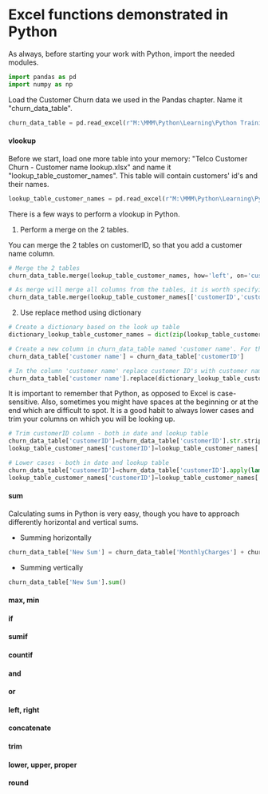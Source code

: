 # Excel functions demonstrated in Python

As always, before starting your work with Python, import the needed modules.

```python
import pandas as pd
import numpy as np
```

Load the Customer Churn data we used in the Pandas chapter. Name it "churn_data_table".

```python
churn_data_table = pd.read_excel(r"M:\MMM\Python\Learning\Python Training Aug-Oct 18\Files\Telco Customer Churn.xlsx")
```

#### vlookup

Before we start, load one more table into your memory: "Telco Customer Churn - Customer name lookup.xlsx" and name it "lookup_table_customer_names". This table will contain customers' id's and their names.

```python
lookup_table_customer_names = pd.read_excel(r"M:\MMM\Python\Learning\Python Training Aug-Oct 18\Files\Telco Customer Churn - Customer name lookup.xlsx")
```

There is a few ways to perform a vlookup in Python.

1) Perform a merge on the 2 tables.

You can merge the 2 tables on customerID, so that you add a customer name column.

```python
# Merge the 2 tables
churn_data_table.merge(lookup_table_customer_names, how='left', on='customerID')

# As merge will merge all columns from the tables, it is worth specifying only those that you need from your lookup table-it will be your keys on which you are matching tables as well as the columns you want to add.
churn_data_table.merge(lookup_table_customer_names[['customerID','customers name']], how='left', on='customerID')
```

2) Use replace method using dictionary

```python
# Create a dictionary based on the look up table
dictionary_lookup_table_customer_names = dict(zip(lookup_table_customer_names['customerID'],lookup_table_customer_names['customers name']))

# Create a new column in churn_data_table named 'customer name'. For the moment store customerID there.
churn_data_table['customer name'] = churn_data_table['customerID']

# In the column 'customer name' replace customer ID's with customer names- based on the lookup dictionary.
churn_data_table['customer name'].replace(dictionary_lookup_table_customer_names, inplace=True)
```

It is important to remember that Python, as opposed to Excel is case-sensitive. Also, sometimes you might have spaces at the beginning or at the end which are difficult to spot.
It is a good habit to always lower cases and trim your columns on which you will be looking up.

```python
# Trim customerID column - both in date and lookup table
churn_data_table['customerID']=churn_data_table['customerID'].str.strip()
lookup_table_customer_names['customerID']=lookup_table_customer_names['customerID'].str.strip()

# Lower cases - both in date and lookup table
churn_data_table['customerID']=churn_data_table['customerID'].apply(lambda x: x.lower())
lookup_table_customer_names['customerID']=lookup_table_customer_names['customerID'].apply(lambda x: x.lower())
```

#### sum

Calculating sums in Python is very easy, though you have to approach differently horizontal and vertical sums.

- Summing horizontally

```python
churn_data_table['New Sum'] = churn_data_table['MonthlyCharges'] + churn_data_table['TotalCharges'] 
```

- Summing vertically

```python
churn_data_table['New Sum'].sum()
```

#### max, min

#### if

#### sumif

#### countif

#### and

#### or

#### left, right

#### concatenate

#### trim

#### lower, upper, proper

#### round
